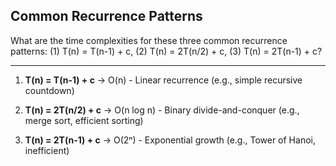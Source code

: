 ## Common Recurrence Patterns

What are the time complexities for these three common recurrence patterns: (1) T(n) = T(n-1) + c, (2) T(n) = 2T(n/2) + c, (3) T(n) = 2T(n-1) + c?

---

1. **T(n) = T(n-1) + c** → O(n) - Linear recurrence
   (e.g., simple recursive countdown)

2. **T(n) = 2T(n/2) + c** → O(n log n) - Binary divide-and-conquer
   (e.g., merge sort, efficient sorting)

3. **T(n) = 2T(n-1) + c** → O(2ⁿ) - Exponential growth
   (e.g., Tower of Hanoi, inefficient)

